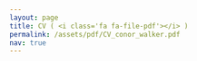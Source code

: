 ```yaml
---
layout: page
title: ​CV ( <i class='fa fa-file-pdf'></i> )
permalink: /assets/pdf/CV_conor_walker.pdf
nav: true
---
```

